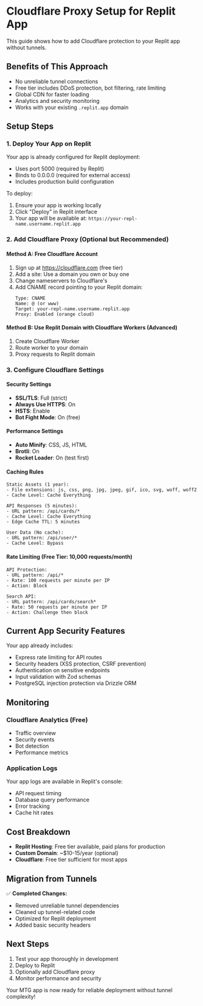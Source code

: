 # Cloudflare Proxy Setup for Replit App

This guide shows how to add Cloudflare protection to your Replit app without tunnels.

## Benefits of This Approach
- No unreliable tunnel connections
- Free tier includes DDoS protection, bot filtering, rate limiting
- Global CDN for faster loading
- Analytics and security monitoring
- Works with your existing `.replit.app` domain

## Setup Steps

### 1. Deploy Your App on Replit
Your app is already configured for Replit deployment:
- Uses port 5000 (required by Replit)
- Binds to 0.0.0.0 (required for external access)
- Includes production build configuration

To deploy:
1. Ensure your app is working locally
2. Click "Deploy" in Replit interface
3. Your app will be available at: `https://your-repl-name.username.replit.app`

### 2. Add Cloudflare Proxy (Optional but Recommended)

#### Method A: Free Cloudflare Account
1. Sign up at https://cloudflare.com (free tier)
2. Add a site: Use a domain you own or buy one
3. Change nameservers to Cloudflare's
4. Add CNAME record pointing to your Replit domain:
   ```
   Type: CNAME
   Name: @ (or www)
   Target: your-repl-name.username.replit.app
   Proxy: Enabled (orange cloud)
   ```

#### Method B: Use Replit Domain with Cloudflare Workers (Advanced)
1. Create Cloudflare Worker
2. Route worker to your domain
3. Proxy requests to Replit domain

### 3. Configure Cloudflare Settings

#### Security Settings
- **SSL/TLS**: Full (strict)
- **Always Use HTTPS**: On
- **HSTS**: Enable
- **Bot Fight Mode**: On (free)

#### Performance Settings
- **Auto Minify**: CSS, JS, HTML
- **Brotli**: On
- **Rocket Loader**: On (test first)

#### Caching Rules
```
Static Assets (1 year):
- File extensions: js, css, png, jpg, jpeg, gif, ico, svg, woff, woff2
- Cache Level: Cache Everything

API Responses (5 minutes):
- URL pattern: /api/cards/*
- Cache Level: Cache Everything
- Edge Cache TTL: 5 minutes

User Data (No cache):
- URL pattern: /api/user/*
- Cache Level: Bypass
```

#### Rate Limiting (Free Tier: 10,000 requests/month)
```
API Protection:
- URL pattern: /api/*
- Rate: 100 requests per minute per IP
- Action: Block

Search API:
- URL pattern: /api/cards/search*
- Rate: 50 requests per minute per IP
- Action: Challenge then block
```

## Current App Security Features

Your app already includes:
- Express rate limiting for API routes
- Security headers (XSS protection, CSRF prevention)
- Authentication on sensitive endpoints
- Input validation with Zod schemas
- PostgreSQL injection protection via Drizzle ORM

## Monitoring

### Cloudflare Analytics (Free)
- Traffic overview
- Security events
- Bot detection
- Performance metrics

### Application Logs
Your app logs are available in Replit's console:
- API request timing
- Database query performance
- Error tracking
- Cache hit rates

## Cost Breakdown

- **Replit Hosting**: Free tier available, paid plans for production
- **Custom Domain**: ~$10-15/year (optional)
- **Cloudflare**: Free tier sufficient for most apps

## Migration from Tunnels

✅ **Completed Changes:**
- Removed unreliable tunnel dependencies
- Cleaned up tunnel-related code
- Optimized for Replit deployment
- Added basic security headers

## Next Steps

1. Test your app thoroughly in development
2. Deploy to Replit
3. Optionally add Cloudflare proxy
4. Monitor performance and security

Your MTG app is now ready for reliable deployment without tunnel complexity!